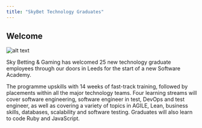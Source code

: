 ```yaml
---
title: "SkyBet Technology Graduates"
---
```


## Welcome

![alt text](https://pbs.twimg.com/media/CpBeZ-2WAAA0618.jpg "SkyBet Graduates")

Sky Betting & Gaming has welcomed 25 new technology graduate employees through our doors in Leeds for the start of a new Software Academy. 

The programme upskills with 14 weeks of fast-track training, followed by placements within all the major technology teams.  Four learning streams will cover software engineering, software engineer in test, DevOps and test engineer, as well as covering a variety of topics in AGILE, Lean, business skills, databases, scalability and software testing. Graduates will also learn to code Ruby and JavaScript.

